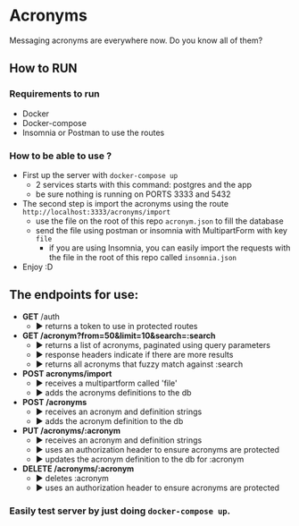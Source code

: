 # Acronyms

Messaging acronyms are everywhere now. Do you know all of them?

## How to RUN 

### Requirements to run
- Docker
- Docker-compose
- Insomnia or Postman to use the routes
### How to be able to use ?
- First up the server with `docker-compose up`
  - 2 services starts with this command: postgres and the app
  - be sure nothing is running on PORTS 3333 and 5432
- The second step is import the acronyms using the route `http://localhost:3333/acronyms/import`
  - use the file on the root of this repo `acronym.json` to fill the database
  - send the file using postman or insomnia with MultipartForm with key `file`
    - if you are using Insomnia, you can easily import the requests with the file in the root of this repo called `insomnia.json`
- Enjoy :D

## The endpoints for use:

- **GET** /auth
  - ▶ returns a token to use in protected routes
- **GET /acronym?from=50&limit=10&search=:search**
  - ▶ returns a list of acronyms, paginated using query parameters
  - ▶ response headers indicate if there are more results
  - ▶ returns all acronyms that fuzzy match against :search
- **POST acronyms/import**
  - ▶ receives a multipartform called 'file'
  - ▶ adds the acronyms definitions to the db
- **POST /acronyms**
  - ▶ receives an acronym and definition strings
  - ▶ adds the acronym definition to the db
- **PUT /acronyms/:acronym**
  - ▶ receives an acronym and definition strings
  - ▶ uses an authorization header to ensure acronyms are protected
  - ▶ updates the acronym definition to the db for :acronym
- **DELETE /acronyms/:acronym**
  - ▶ deletes :acronym
  - ▶ uses an authorization header to ensure acronyms are protected

### Easily test server by just doing `docker-compose up`. 
